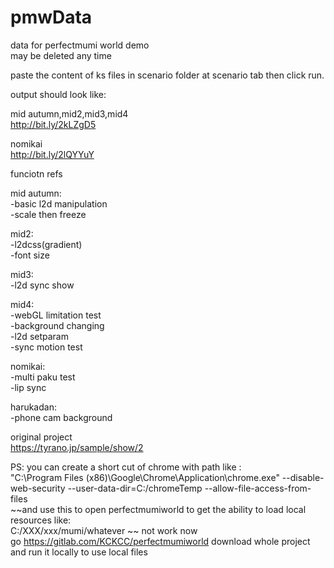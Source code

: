 # pmwData
data for perfectmumi world demo  
may be deleted any time  

paste the content of ks files in scenario folder at scenario tab then click run.

output should look like:

mid autumn,mid2,mid3,mid4  
http://bit.ly/2kLZgD5

nomikai  
http://bit.ly/2lQYYuY  

funciotn refs

mid autumn:  
-basic l2d manipulation  
-scale then freeze  

mid2:  
-l2dcss(gradient)  
-font size  

mid3:  
-l2d sync show  

mid4:  
-webGL limitation test  
-background changing  
-l2d setparam  
-sync motion test  

nomikai:  
-multi paku test  
-lip sync  

harukadan:  
-phone cam background
  
original project  
https://tyrano.jp/sample/show/2  


PS:
you can create a short cut of chrome with path like :   
"C:\Program Files (x86)\Google\Chrome\Application\chrome.exe" --disable-web-security  --user-data-dir=C:/chromeTemp --allow-file-access-from-files  
~~and use this to open perfectmumiworld to get the ability to load local resources like:  
C:/XXX/xxx/mumi/whatever
~~ not work now  
go https://gitlab.com/KCKCC/perfectmumiworld
download whole project and run it locally to use local files
